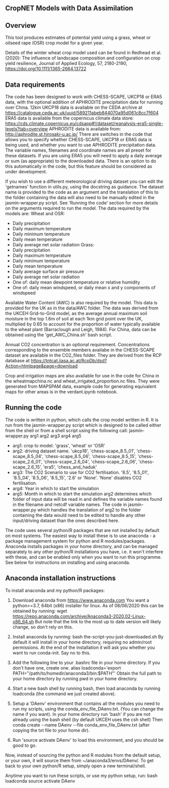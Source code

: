 CropNET Models with Data Assimilation 
-------------------------------------

Overview
--------
This tool produces estimates of potential yield using a grass, wheat or oilseed rape (OSR) crop model for a given year.

Details of the winter wheat crop model used can be found in Redhead et al. (2020): The influence of landscape composition and configuration on crop yield resilience, Journal of Applied Ecology, 57, 2180-2190, https://doi.org/10.1111/1365-2664.13722

Data requirements
-----------------
The code has been designed to work with CHESS-SCAPE, UKCP18 or ERA5 data, with the optional addition of APHRODITE precipitation data 
for running over China.
12km UKCP18 data is available on the CEDA archive at 
https://catalogue.ceda.ac.uk/uuid/589211abeb844070a95d061c8cc7f604
ERA5 data is available from the copernicus climate data store:
https://cds.climate.copernicus.eu/cdsapp#!/dataset/reanalysis-era5-single-levels?tab=overview
APHRODITE data is available from:
http://aphrodite.st.hirosaki-u.ac.jp/
There are switches in the code that allows you to specify whether CHESS-SCAPE, UKCP18 or ERA5 data is being used, and whether you want to
use APHRODITE precipitation data. The variable names, filenames and coordinate names are all preset for these datasets.
If you are using ERA5 you will need to apply a daily average or sum (as appropriate) to the downloaded data. There is an option
to do this automatically in the code, but this feature should be considered as under development.

If you wish to use a different meteorological driving dataset you can edit the 'getnames' function in utils.py, using the
docstring as guidance. The dataset name is provided to the code as an argument and the translation of this to the folder
containing the data will also need to be manually edited in the jasmin-wrapper.py script. See 'Running the code' section for more details on the arguments required to run the model. 
The data required by the models are:
Wheat and OSR:
- Daily precipitation
- Daily maximum temperature
- Daily minimum temperature
- Daily mean temperature
- Daily average net solar radiation
Grass:
- Daily precipitation
- Daily maximum temperature
- Daily minimum temperature
- Daily mean temperature
- Daily average surface air pressure
- Daily average net solar radiation
- One of: daily mean dewpoint temperature or relative humidity
- One of: daily mean windspeed, or daily mean x and y components of windspeed

Available Water Content (AWC) is also required by the model. This data is provided for the UK as in the data/AWC folder. 
The data was derived from the UKCEH Grid-to-Grid model, as the average annual maximum soil moisture in the top 1.6m of soil at each 1km grid point over the UK, multiplied by 0.65 to account for the proportion of water typically available to the wheat plant (Barraclough and Leigh, 1984).
For China, data can be obtained using the 'get_AWC_China.sh' bash script. 

Annual CO2 concentration is an optional requirement. Concentrations corresponding to the ensemble members availabe in the CHESS-SCAPE dataset are available in the CO2_files folder.
They are derived from the RCP database at https://tntcat.iiasa.ac.at/RcpDb/dsd?Action=htmlpage&page=download 

Crop and irrigation maps are also available for use in the code for China in the wheatmapchina.nc and 
wheat_irrigated_proportion.nc files. They were generated from MAPSPAM data, example code for generating
equivalent maps for other areas is in the verdant.ipynb notebook.


Running the code
----------------
The code is written in python, which calls the crop model written in R.
It is run from the jasmin-wrapper.py script which is designed to be called either from the shell or from a shell script using the following call:
jasmin-wrapper.py arg1 arg2 arg3 arg4 arg5
- arg1: crop to model. 'grass', 'wheat' or 'OSR'
- arg2: driving dataset name. 'ukcp18', 'chess-scape_8.5_01', 'chess-scape_8.5_04', 'chess-scape_8.5_06', 'chess-scape_8.5_15', 'chess-scape_2.6_01', 'chess-scape_2.6_04', 'chess-scape_2.6_06', 'chess-scape_2.6_15', 'era5', 'chess_and_haduk'
- arg3: The CO2 Scenario to use for CO2 fertilisation. '8.5', '8.5_01', '8.5_04', '8.5_06', '8.5_15', '2.6' or 'None'. 'None' disables CO2 fertilisation.
- arg4: Year in which to start the simulation
- arg5: Month in which to start the simulation
arg2 determines which folder of input data will be read in and defines the variable names found in the filename and netcdf variable names. The code in jasmin-wrapper.py which handles the translation of arg2 to the folder containing the data would need to be edited to handle any other input/driving dataset than the ones described here. 


The code uses several python/R packages that are not installed by default on most systems.
The easiest way to install these is to use anaconda - a package management system for python and R modules/packages.
Anaconda installs packages in your home directory, and can be managed separately to any other python/R installations
you have, i.e. it won't interfere with these, and can be enabled only when you want to run this programme.
See below for instructions on installing and using anaconda.


Anaconda installation instructions
----------------------------------
To install anaconda and my python/R packages:

1. Download anaconda from https://www.anaconda.com
You want a python>=3.7, 64bit (x86) installer for linux.
As of 08/06/2020 this can be obtained by running: wget https://repo.anaconda.com/archive/Anaconda3-2020.02-Linux-x86_64.sh
But note that the link to the most up to date version will likely change, so don't rely on this.

2. Install anaconda by running: bash the-script-you-just-downloaded.sh
By default it will install in your home directory, requiring no admin/root permissions.
At the end of the installation it will ask you whether you want to run conda-init.
Say no to this.

3. Add the following line to your .bashrc file in your home directory. If you don't have one, create one.
alias loadconda='export PATH="/path/to/homedir/anaconda3/bin:$PATH"'
Obtain the full path to your home directory by running pwd in your home directory.

4. Start a new bash shell by running bash, then load anaconda by running loadconda (the command we just created above).

5. Setup a 'DAenv' environment that contains all the modules you need to run my scripts,
using the conda_env_file_DAenv.txt. (You can change the name if you want). 
In your home directory run 'bash' if you are not already using the bash shell (by default UKCEH uses the csh shell)
Then conda create --name DAenv --file conda_env_file_DAenv.txt (after copying the txt file to your home dir).

6. Run 'source activate DAenv' to load this environment, and you should be good to go.

Now, instead of sourcing the python and R modules from the default setup, or your own, it will source them
from ~/anaconda3/envs/DAenv/.
To get back to your own python/R setup, simply open a new terminal/shell.

Anytime you want to run these scripts, or use my python setup, run:
bash
loadconda
source activate DAenv

